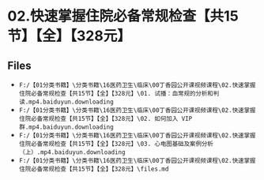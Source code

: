 # 02.快速掌握住院必备常规检查【共15节】【全】【328元】

## Files

- `F:/【01分类书籍】\分类书籍\16医药卫生\临床\00丁香园公开课视频课程\02.快速掌握住院必备常规检查【共15节】【全】【328元】\01. 试播：血常规的分析和判读.mp4.baiduyun.downloading`
- `F:/【01分类书籍】\分类书籍\16医药卫生\临床\00丁香园公开课视频课程\02.快速掌握住院必备常规检查【共15节】【全】【328元】\02. 如何加入 VIP 群.mp4.baiduyun.downloading`
- `F:/【01分类书籍】\分类书籍\16医药卫生\临床\00丁香园公开课视频课程\02.快速掌握住院必备常规检查【共15节】【全】【328元】\03. 心电图基础及案例分析（上）.mp4.baiduyun.downloading`
- `F:/【01分类书籍】\分类书籍\16医药卫生\临床\00丁香园公开课视频课程\02.快速掌握住院必备常规检查【共15节】【全】【328元】\files.md`
